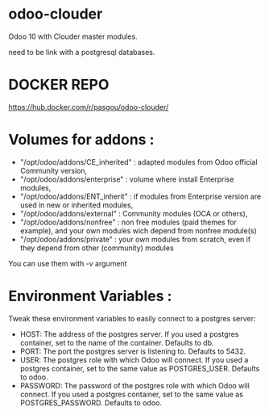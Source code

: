 # odoo-clouder
Odoo 10 with Clouder master modules.

need to be link with a postgresql databases.

# DOCKER REPO
https://hub.docker.com/r/pasgou/odoo-clouder/

# Volumes for addons :
* "/opt/odoo/addons/CE_inherited" : adapted modules from Odoo official Community version,
* "/opt/odoo/addons/enterprise" : volume where install Enterprise modules,
* "/opt/odoo/addons/ENT_inherit" : if modules from Enterprise version are used in new or inherited modules,
* "/opt/odoo/addons/external" : Community modules (OCA or others),
* "/opt/odoo/addons/nonfree" : non free modules (paid themes for example), and your own modules wich depend from nonfree module(s)
* "/opt/odoo/addons/private" : your own modules from scratch, even if they depend from other (community) modules

You can use them with -v argument

# Environment Variables :

Tweak these environment variables to easily connect to a postgres server:

* HOST: The address of the postgres server. If you used a postgres container, set to the name of the container. Defaults to db.
* PORT: The port the postgres server is listening to. Defaults to 5432.
* USER: The postgres role with which Odoo will connect. If you used a postgres container, set to the same value as  POSTGRES_USER. Defaults to odoo.
* PASSWORD: The password of the postgres role with which Odoo will connect. If you used a postgres container, set to the same value as POSTGRES_PASSWORD. Defaults to odoo.
